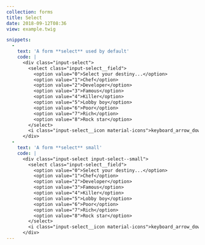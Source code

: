 ```yaml
---
collection: forms
title: Select
date: 2018-09-12T08:36
view: example.twig

snippets:
  -
    text: 'A form **select** used by default'
    code: |
      <div class="input-select">
        <select class="input-select__field">
          <option value="0">Select your destiny...</option>
          <option value="1">Chef</option>
          <option value="2">Developer</option>
          <option value="3">Famous</option>
          <option value="4">Killer</option>
          <option value="5">Lobby boy</option>
          <option value="6">Poor</option>
          <option value="7">Rich</option>
          <option value="8">Rock star</option>
        </select>
        <i class="input-select__icon material-icons">keyboard_arrow_down</i>
      </div>
  -
    text: 'A form **select** small'
    code: |
      <div class="input-select input-select--small">
        <select class="input-select__field">
          <option value="0">Select your destiny...</option>
          <option value="1">Chef</option>
          <option value="2">Developer</option>
          <option value="3">Famous</option>
          <option value="4">Killer</option>
          <option value="5">Lobby boy</option>
          <option value="6">Poor</option>
          <option value="7">Rich</option>
          <option value="8">Rock star</option>
        </select>
        <i class="input-select__icon material-icons">keyboard_arrow_down</i>
      </div>
---
```

